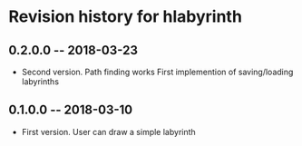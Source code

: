 # Revision history for hlabyrinth

## 0.2.0.0  -- 2018-03-23

* Second version. Path finding works
                  First implemention of saving/loading labyrinths

## 0.1.0.0  -- 2018-03-10

* First version. User can draw a simple labyrinth
